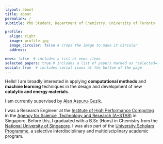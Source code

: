 ```yaml
---
layout: about
title: about
permalink: /
subtitle: PhD Student, Department of Chemistry, University of Toronto

profile:
  align: right
  image: profile.jpg
  image_circular: false # crops the image to make it circular
  address: 

news: false  # includes a list of news items
selected_papers: true # includes a list of papers marked as "selected={true}"
social: true  # includes social icons at the bottom of the page
---
```


Hello! I am broadly interested in applying <b>computational methods</b> and <b>machine learning</b> techniques in the design and development of new <b>catalytic and energy materials</b>.

I am currently supervised by [Alan Aspuru-Guzik](http://matter.toronto.edu). 

I was a Research Engineer at the [Institute of High Performance Computing](https://www.a-star.edu.sg/ihpc/ihpc-research-capabilities/materials-science-chemistry) in the [Agency for Science, Technology and Research (A*STAR)](https://www.a-star.edu.sg/) in Singapore. Before this, I graduated with a B.Sc (Hons) in Chemistry from the [National University of Singapore](https://chemistry.nus.edu.sg/). I was also part of the [University Scholars Programme](https://www.usp.nus.edu.sg/), a selective interdisciplinary and multidisciplinary academic program.


